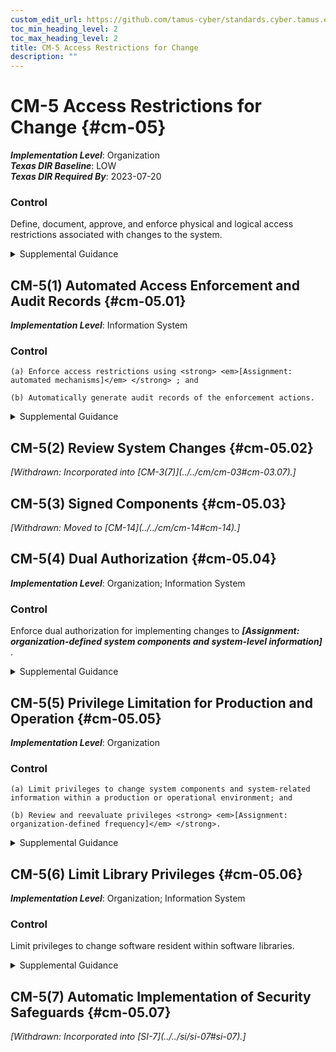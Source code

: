 ```yaml
---
custom_edit_url: https://github.com/tamus-cyber/standards.cyber.tamus.edu/tree/main/static/content/tamus.edu/TAMUS_profile.xml
toc_min_heading_level: 2
toc_max_heading_level: 2
title: CM-5 Access Restrictions for Change
description: ""
---
```


# CM-5 Access Restrictions for Change {#cm-05}

_**Implementation Level**_: Organization\
_**Texas DIR Baseline**_: LOW\
_**Texas DIR Required By**_: 2023-07-20

### Control

Define, document, approve, and enforce physical and logical access restrictions associated with changes to the system.

<details>
  <summary>Supplemental Guidance</summary>

Changes to the hardware, software, or firmware components of systems or the operational procedures related to the system can potentially have significant effects on the security of the systems or individuals’ privacy. Therefore, organizations permit only qualified and authorized individuals to access systems for purposes of initiating changes. Access restrictions include physical and logical access controls (see <a xmlns="http://csrc.nist.gov/ns/oscal/1.0" href="#ac-3">AC-3</a> and <a xmlns="http://csrc.nist.gov/ns/oscal/1.0" href="#pe-3">PE-3</a> ), software libraries, workflow automation, media libraries, abstract layers (i.e., changes implemented into external interfaces rather than directly into systems), and change windows (i.e., changes occur only during specified times).

</details>

## CM-5(1) Automated Access Enforcement and Audit Records {#cm-05.01}

_**Implementation Level**_: Information System

### Control

    (a) Enforce access restrictions using <strong> <em>[Assignment: automated mechanisms]</em> </strong> ; and

    (b) Automatically generate audit records of the enforcement actions.

<details>
  <summary>Supplemental Guidance</summary>

Organizations log system accesses associated with applying configuration changes to ensure that configuration change control is implemented and to support after-the-fact actions should organizations discover any unauthorized changes.

</details>

## CM-5(2) Review System Changes {#cm-05.02}


<prop xmlns="http://csrc.nist.gov/ns/oscal/1.0" name="status" value="withdrawn">
               <em>[Withdrawn: Incorporated into [CM-3(7)](../../cm/cm-03#cm-03.07).]</em>
            </prop>
            

## CM-5(3) Signed Components {#cm-05.03}


<prop xmlns="http://csrc.nist.gov/ns/oscal/1.0" name="status" value="withdrawn">
               <em>[Withdrawn: Moved to [CM-14](../../cm/cm-14#cm-14).]</em>
            </prop>
            

## CM-5(4) Dual Authorization {#cm-05.04}

_**Implementation Level**_: Organization; Information System

### Control

Enforce dual authorization for implementing changes to <strong> <em>[Assignment: organization-defined system components and system-level information]</em> </strong>.

<details>
  <summary>Supplemental Guidance</summary>

Organizations employ dual authorization to help ensure that any changes to selected system components and information cannot occur unless two qualified individuals approve and implement such changes. The two individuals possess the skills and expertise to determine if the proposed changes are correct implementations of approved changes. The individuals are also accountable for the changes. Dual authorization may also be known as two-person control. To reduce the risk of collusion, organizations consider rotating dual authorization duties to other individuals. System-level information includes operational procedures.

</details>

## CM-5(5) Privilege Limitation for Production and Operation {#cm-05.05}

_**Implementation Level**_: Organization

### Control

    (a) Limit privileges to change system components and system-related information within a production or operational environment; and

    (b) Review and reevaluate privileges <strong> <em>[Assignment: organization-defined frequency]</em> </strong>.

<details>
  <summary>Supplemental Guidance</summary>

In many organizations, systems support multiple mission and business functions. Limiting privileges to change system components with respect to operational systems is necessary because changes to a system component may have far-reaching effects on mission and business processes supported by the system. The relationships between systems and mission/business processes are, in some cases, unknown to developers. System-related information includes operational procedures.

</details>

## CM-5(6) Limit Library Privileges {#cm-05.06}

_**Implementation Level**_: Organization; Information System

### Control

Limit privileges to change software resident within software libraries.

<details>
  <summary>Supplemental Guidance</summary>

Software libraries include privileged programs.

</details>

## CM-5(7) Automatic Implementation of Security Safeguards {#cm-05.07}


<prop xmlns="http://csrc.nist.gov/ns/oscal/1.0" name="status" value="withdrawn">
               <em>[Withdrawn: Incorporated into [SI-7](../../si/si-07#si-07).]</em>
            </prop>
            

